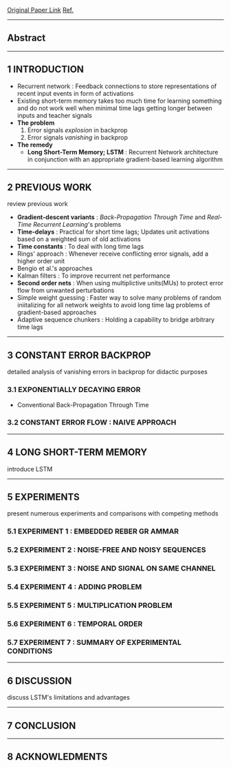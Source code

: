 [Original Paper Link](https://www.researchgate.net/publication/13853244_Long_Short-term_Memory)
[Ref.]()

---
## Abstract

---
## 1 INTRODUCTION

- Recurrent network : Feedback connections to store representations of recent input events in form of activations
- Existing short-term memory takes too much time for learning something and do not work well when minimal time lags getting longer between inputs and teacher signals
- **The problem**
	1. Error signals *explosion* in backprop
	2. Error signals *vanishing* in backprop
- **The remedy**
	- **Long Short-Term Memory; LSTM** : Recurrent Network architecture in conjunction with an appropriate gradient-based learning algorithm

---

## 2 PREVIOUS WORK
review previous work

- **Gradient-descent variants** : *Back-Propagation Through Time* and *Real-Time Recurrent Learning*'s  problems
- **Time-delays** : Practical for short time lags; Updates unit activations based on a weighted sum of old activations
- **Time constants** : To deal with long time lags
- Rings' approach : Whenever receive conflicting error signals, add a higher order unit
- Bengio et al.'s approaches
- Kalman filters : To improve recurrent net performance
- **Second order nets** : When using multiplictive units(MUs) to protect error flow from unwanted perturbations
- Simple weight guessing : Faster way to solve many problems of random iniitalizing for all network weights to avoid long time lag problems of gradient-based approaches
- Adaptive sequence chunkers : Holding a capability to bridge arbitrary time lags
---
## 3 CONSTANT ERROR BACKPROP
detailed analysis of vanishing errors in backprop for didactic purposes

### 3.1 EXPONENTIALLY DECAYING ERROR

- Conventional Back-Propagation Through Time

### 3.2 CONSTANT ERROR FLOW : NAIVE APPROACH

---
## 4 LONG SHORT-TERM MEMORY
introduce LSTM

---
## 5 EXPERIMENTS
present numerous experiments and comparisons with competing methods

### 5.1 EXPERIMENT 1 : EMBEDDED REBER GR AMMAR

### 5.2 EXPERIMENT 2 : NOISE-FREE AND NOISY SEQUENCES

### 5.3 EXPERIMENT 3 : NOISE AND SIGNAL ON SAME CHANNEL

### 5.4 EXPERIMENT 4 : ADDING PROBLEM

### 5.5 EXPERIMENT 5 : MULTIPLICATION PROBLEM

### 5.6 EXPERIMENT 6 : TEMPORAL ORDER

### 5.7 EXPERIMENT 7 : SUMMARY OF EXPERIMENTAL CONDITIONS

---
## 6 DISCUSSION
discuss LSTM's limitations and advantages

---
## 7 CONCLUSION

---
## 8 ACKNOWLEDMENTS